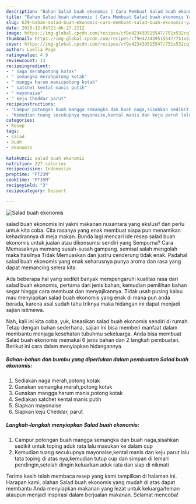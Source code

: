 ```yaml
---
description: "Bahan Salad buah ekonomis | Cara Membuat Salad buah ekonomis Yang Lezat"
title: "Bahan Salad buah ekonomis | Cara Membuat Salad buah ekonomis Yang Lezat"
slug: 629-bahan-salad-buah-ekonomis-cara-membuat-salad-buah-ekonomis-yang-lezat
date: 2020-12-05T23:46:27.221Z
image: https://img-global.cpcdn.com/recipes/cf9e423439515547/751x532cq70/salad-buah-ekonomis-foto-resep-utama.jpg
thumbnail: https://img-global.cpcdn.com/recipes/cf9e423439515547/751x532cq70/salad-buah-ekonomis-foto-resep-utama.jpg
cover: https://img-global.cpcdn.com/recipes/cf9e423439515547/751x532cq70/salad-buah-ekonomis-foto-resep-utama.jpg
author: Luella Page
ratingvalue: 4.9
reviewcount: 13
recipeingredient:
- " naga merahpotong kotak"
- " semangka merahpotong kotak"
- " mangga harum manispotong kotak"
- " satchet kental manis putih"
- " mayonaise"
- " keju Cheddar parut"
recipeinstructions:
- "Campur potongan buah mangga semangka dan buah naga,sisahkan sedikit untuk toping aduk rata lalu masukan ke dalam cup"
- "Kemudian tuang secukupnya mayonaise,kental manis dan keju parut lalu tata toping di atas nya,kemudian tutup cup dan simpan di lemari pendingin,setelah dingin keluarkan aduk rata dan siap di nikmati"
categories:
- Resep
tags:
- salad
- buah
- ekonomis

katakunci: salad buah ekonomis 
nutrition: 227 calories
recipecuisine: Indonesian
preptime: "PT23M"
cooktime: "PT35M"
recipeyield: "3"
recipecategory: Dessert

---
```



![Salad buah ekonomis](https://img-global.cpcdn.com/recipes/cf9e423439515547/751x532cq70/salad-buah-ekonomis-foto-resep-utama.jpg)


salad buah ekonomis ini yakni makanan nusantara yang ekslusif dan perlu untuk kita coba. Cita rasanya yang enak membuat siapa pun menantikan kehadirannya di meja makan.
Bunda lagi mencari ide resep salad buah ekonomis untuk jualan atau dikonsumsi sendiri yang Sempurna? Cara Memasaknya memang susah-susah gampang. semisal salah mengolah maka hasilnya Tidak Memuaskan dan justru cenderung tidak enak. Padahal salad buah ekonomis yang enak seharusnya punya aroma dan rasa yang dapat memancing selera kita.



Ada beberapa hal yang sedikit banyak mempengaruhi kualitas rasa dari salad buah ekonomis, pertama dari jenis bahan, kemudian pemilihan bahan segar hingga cara membuat dan menyajikannya. Tidak usah pusing kalau mau menyiapkan salad buah ekonomis yang enak di mana pun anda berada, karena asal sudah tahu triknya maka hidangan ini dapat menjadi sajian istimewa.


Nah, kali ini kita coba, yuk, kreasikan salad buah ekonomis sendiri di rumah. Tetap dengan bahan sederhana, sajian ini bisa memberi manfaat dalam membantu menjaga kesehatan tubuhmu sekeluarga. Anda bisa membuat Salad buah ekonomis memakai 6 jenis bahan dan 2 langkah pembuatan. Berikut ini cara dalam menyiapkan hidangannya.

<!--inarticleads1-->

##### Bahan-bahan dan bumbu yang diperlukan dalam pembuatan Salad buah ekonomis:

1. Sediakan  naga merah,potong kotak
1. Gunakan  semangka merah,potong kotak
1. Gunakan  mangga harum manis,potong kotak
1. Sediakan  satchet kental manis putih
1. Siapkan  mayonaise
1. Siapkan  keju Cheddar, parut




<!--inarticleads2-->

##### Langkah-langkah menyiapkan Salad buah ekonomis:

1. Campur potongan buah mangga semangka dan buah naga,sisahkan sedikit untuk toping aduk rata lalu masukan ke dalam cup
1. Kemudian tuang secukupnya mayonaise,kental manis dan keju parut lalu tata toping di atas nya,kemudian tutup cup dan simpan di lemari pendingin,setelah dingin keluarkan aduk rata dan siap di nikmati




Terima kasih telah membaca resep yang kami tampilkan di halaman ini. Harapan kami, olahan Salad buah ekonomis yang mudah di atas dapat membantu Anda menyiapkan makanan yang lezat untuk keluarga/teman ataupun menjadi inspirasi dalam berjualan makanan. Selamat mencoba!
